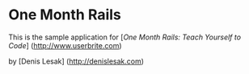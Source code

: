 # One Month Rails

This is the sample application for 
[*One Month Rails: Teach Yourself to Code*] (http://www.userbrite.com)

by [Denis Lesak] (http://denislesak.com)
